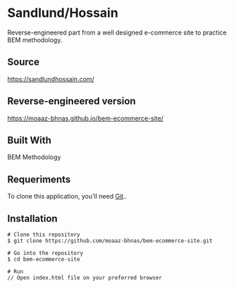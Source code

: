 # Sandlund/Hossain
Reverse-engineered part from a well designed e-commerce site to practice BEM methodology.

## Source
https://sandlundhossain.com/

## Reverse-engineered version
https://moaaz-bhnas.github.io/bem-ecommerce-site/

## Built With
BEM Methodology

## Requeriments
To clone this application, you'll need [Git](https://git-scm.com/)..

## Installation
```
# Clone this repository
$ git clone https://github.com/moaaz-bhnas/bem-ecommerce-site.git

# Go into the repository
$ cd bem-ecommerce-site

# Run
// Open index.html file on your preferred browser
```
